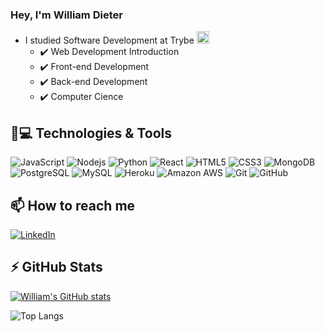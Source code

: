 ### Hey, I'm William Dieter
- I studied Software Development at Trybe <img width='20px' height='20px' src='https://yt3.ggpht.com/a/AATXAJwv6J1DhKJtvmWwLg4NCBlef2r9VhiYfVwQPvNd=s900-c-k-c0xffffffff-no-rj-mo' /> 
  - :heavy_check_mark: Web Development Introduction
  - :heavy_check_mark: Front-end Development
  - :heavy_check_mark: Back-end Development
  - :heavy_check_mark: Computer Cience

## 🚀💻 Technologies & Tools
 
![JavaScript](https://img.shields.io/badge/-JavaScript-black?style=flat-square&logo=javascript)
![Nodejs](https://img.shields.io/badge/-Nodejs-black?style=flat-square&logo=Node.js)
![Python](https://img.shields.io/badge/-Python-black?style=flat-square&logo=Python)
![React](https://img.shields.io/badge/-React-black?style=flat-square&logo=react)
![HTML5](https://img.shields.io/badge/-HTML5-E34F26?style=flat-square&logo=html5&logoColor=white)
![CSS3](https://img.shields.io/badge/-CSS3-1572B6?style=flat-square&logo=css3)
![MongoDB](https://img.shields.io/badge/-MongoDB-black?style=flat-square&logo=mongodb)
![PostgreSQL](https://img.shields.io/badge/-PostgreSQL-336791?style=flat-square&logo=postgresql)
![MySQL](https://img.shields.io/badge/-MySQL-black?style=flat-square&logo=mysql)
![Heroku](https://img.shields.io/badge/-Heroku-430098?style=flat-square&logo=heroku)
![Amazon AWS](https://img.shields.io/badge/Amazon%20AWS-232F3E?style=flat-square&logo=amazon-aws)
![Git](https://img.shields.io/badge/-Git-black?style=flat-square&logo=git)
![GitHub](https://img.shields.io/badge/-GitHub-181717?style=flat-square&logo=github)

  
  


## 📫 How to reach me
  [![LinkedIn](https://img.shields.io/badge/-LinkedIn-white?style=flat-square&logo=linkedin&logoColor=blue)](https://www.linkedin.com/in/william-dieter/)
 
## ⚡ GitHub Stats

[![William's GitHub stats](https://github-readme-stats.vercel.app/api?username=williamDieter88&show_icons=true&theme=merko)](https://github.com/williamDieter88/github-readme-stats)

![Top Langs](https://github-readme-stats.vercel.app/api/top-langs/?username=williamDieter88&hide=TeX&layout=compact)
